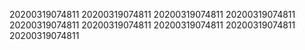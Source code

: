 20200319074811
20200319074811
20200319074811
20200319074811
20200319074811
20200319074811
20200319074811
20200319074811
20200319074811
